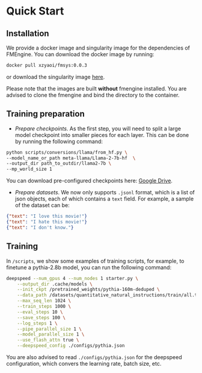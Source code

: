 # Quick Start

## Installation

We provide a docker image and singularity image for the dependencies of FMEngine. You can download the docker image by running:

```bash
docker pull xzyaoi/fmsys:0.0.3
```

or download the singularity image [here](https://filedn.eu/lougUsdPvd1uJK2jfOYWogH/images/fmsys.sif).

Please note that the images are built **without** fmengine installed. You are advised to clone the fmengine and bind the directory to the container.

## Training preparation

* *Prepare checkpoints*. As the first step, you will need to split a large model checkpoint into smaller pieces for each layer. This can be done by running the following command:

```bash
python scripts/conversions/llama/from_hf.py \
--model_name_or_path meta-llama/Llama-2-7b-hf  \
--output_dir path_to_outdir/llama2-7b \
--mp_world_size 1
```

You can download pre-configured checkpoints here: [Google Drive](https://drive.google.com/drive/folders/1rKfR-rJFsV5VFpC_Y9FjUynDUdkg45Lk?usp=sharing).

* *Prepare datasets*. We now only supports `.jsonl` format, which is a list of json objects, each of which contains a `text` field. For example, a sample of the dataset can be:

```json
{"text": "I love this movie!"}
{"text": "I hate this movie!"}
{"text": "I don't know."}
```

## Training

In `/scripts`, we show some examples of training scripts, for example, to finetune a pythia-2.8b model, you can run the following command:
``` bash
deepspeed --num_gpus 4 --num_nodes 1 starter.py \
    --output_dir .cache/models \
    --init_ckpt /pretrained_weights/pythia-160m-deduped \
    --data_path /datasets/quantitative_natural_instructions/train/all.train.jsonl \
    --max_seq_len 1024 \
    --train_steps 1000 \
    --eval_steps 10 \
    --save_steps 100 \
    --log_steps 1 \
    --pipe_parallel_size 1 \
    --model_parallel_size 1 \
    --use_flash_attn true \
    --deepspeed_config ./configs/pythia.json
```

You are also advised to read `./configs/pythia.json` for the deepspeed configuration, which convers the learning rate, batch size, etc.